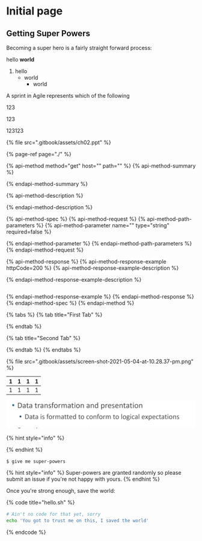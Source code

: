 # Initial page

## Getting Super Powers

Becoming a super hero is a fairly straight forward process:

hello **world**

1. hello
   * world
     * world

A sprint in Agile represents which of the following

123

123

123123

{% file src=".gitbook/assets/ch02.ppt" %}

{% page-ref page="./" %}



{% api-method method="get" host="" path="" %}
{% api-method-summary %}

{% endapi-method-summary %}

{% api-method-description %}

{% endapi-method-description %}

{% api-method-spec %}
{% api-method-request %}
{% api-method-path-parameters %}
{% api-method-parameter name="" type="string" required=false %}

{% endapi-method-parameter %}
{% endapi-method-path-parameters %}
{% endapi-method-request %}

{% api-method-response %}
{% api-method-response-example httpCode=200 %}
{% api-method-response-example-description %}

{% endapi-method-response-example-description %}

```

```
{% endapi-method-response-example %}
{% endapi-method-response %}
{% endapi-method-spec %}
{% endapi-method %}

{% tabs %}
{% tab title="First Tab" %}

{% endtab %}

{% tab title="Second Tab" %}

{% endtab %}
{% endtabs %}

>

{% file src=".gitbook/assets/screen-shot-2021-05-04-at-10.28.37-pm.png" %}

| 1 | 1 | 1 | 1 |
| :--- | :--- | :--- | :--- |
| 1 | 1 | 1 | 1 |

![](.gitbook/assets/screen-shot-2021-05-04-at-10.28.37-pm.png)

{% hint style="info" %}

{% endhint %}

```
$ give me super-powers
```

{% hint style="info" %}
 Super-powers are granted randomly so please submit an issue if you're not happy with yours.
{% endhint %}

Once you're strong enough, save the world:

{% code title="hello.sh" %}
```bash
# Ain't no code for that yet, sorry
echo 'You got to trust me on this, I saved the world'
```
{% endcode %}



